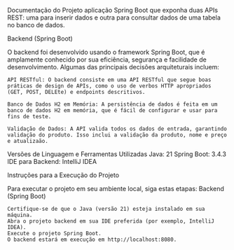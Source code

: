 Documentação do Projeto aplicação Spring Boot que exponha duas APIs REST: uma para inserir
dados e outra para consultar dados de uma tabela no banco de dados.

Backend (Spring Boot)

O backend foi desenvolvido usando o framework Spring Boot, que é amplamente conhecido por sua eficiência, segurança e facilidade de desenvolvimento. Algumas das principais decisões arquiteturais incluem:

    API RESTful: O backend consiste em uma API RESTful que segue boas práticas de design de APIs, como o uso de verbos HTTP apropriados (GET, POST, DELEte) e endpoints descritivos.

    Banco de Dados H2 em Memória: A persistência de dados é feita em um banco de dados H2 em memória, que é fácil de configurar e usar para fins de teste.

    Validação de Dados: A API valida todos os dados de entrada, garantindo validação do produto. Isso inclui a validação da produto, nome e preço e atualizaão.

Versões de Linguagem e Ferramentas Utilizadas
    Java: 21
    Spring Boot: 3.4.3
    IDE para Backend: IntelliJ IDEA

   Instruções para a Execução do Projeto

Para executar o projeto em seu ambiente local, siga estas etapas:
Backend (Spring Boot)

    Certifique-se de que o Java (versão 21) esteja instalado em sua máquina.
    Abra o projeto backend em sua IDE preferida (por exemplo, IntelliJ IDEA).
    Execute o projeto Spring Boot.
    O backend estará em execução em http://localhost:8080.

